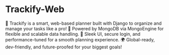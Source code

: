 # Trackify-Web
🚀 Trackify is a smart, web-based planner built with Django to organize and manage your tasks like a pro! 🧠 Powered by MongoDB via MongoEngine for flexible and scalable data handling. 🎨 Sleek UI, secure login, and performance-tuned for a smooth planning experience. 🌍 Global-ready, dev-friendly, and future-proofed for your biggest goals!
